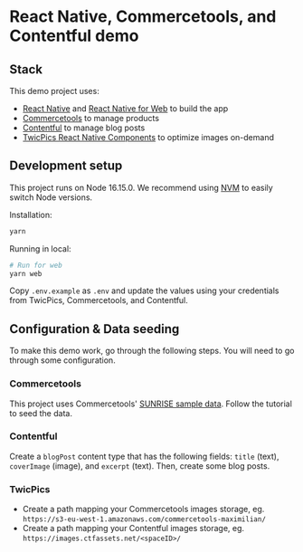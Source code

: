 # React Native, Commercetools, and Contentful demo

## Stack

This demo project uses:
- [React Native](https://reactnative.dev/) and [React Native for Web](https://necolas.github.io/react-native-web/) to build the app
- [Commercetools](https://commercetools.com/) to manage products
- [Contentful](https://www.contentful.com/) to manage blog posts
- [TwicPics React Native Components](https://npmjs.com/package/@twicpics/components-react-native) to optimize images on-demand

## Development setup

This project runs on Node 16.15.0. We recommend using [NVM](https://github.com/nvm-sh/nvm) to easily switch Node versions.

Installation:

```sh
yarn
```

Running in local:

```sh
# Run for web
yarn web
```

Copy `.env.example` as `.env` and update the values using your credentials from TwicPics, Commercetools, and Contentful.

## Configuration & Data seeding

To make this demo work, go through the following steps. You will need to go through some configuration.

### Commercetools

This project uses Commercetools' [SUNRISE sample data](https://docs.commercetools.com/sdk/sunrise-data). Follow the tutorial to seed the data.

### Contentful

Create a `blogPost` content type that has the following fields: `title` (text), `coverImage` (image), and `excerpt` (text). Then, create some blog posts.

### TwicPics

- Create a path mapping your Commercetools images storage, eg. `https://s3-eu-west-1.amazonaws.com/commercetools-maximilian/`
- Create a path mapping your Contentful images storage, eg. `https://images.ctfassets.net/<spaceID>/`
